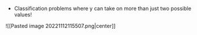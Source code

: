 - Classification problems where y can take on more than just two possible values!

![[Pasted image 20221112115507.png|center]]
